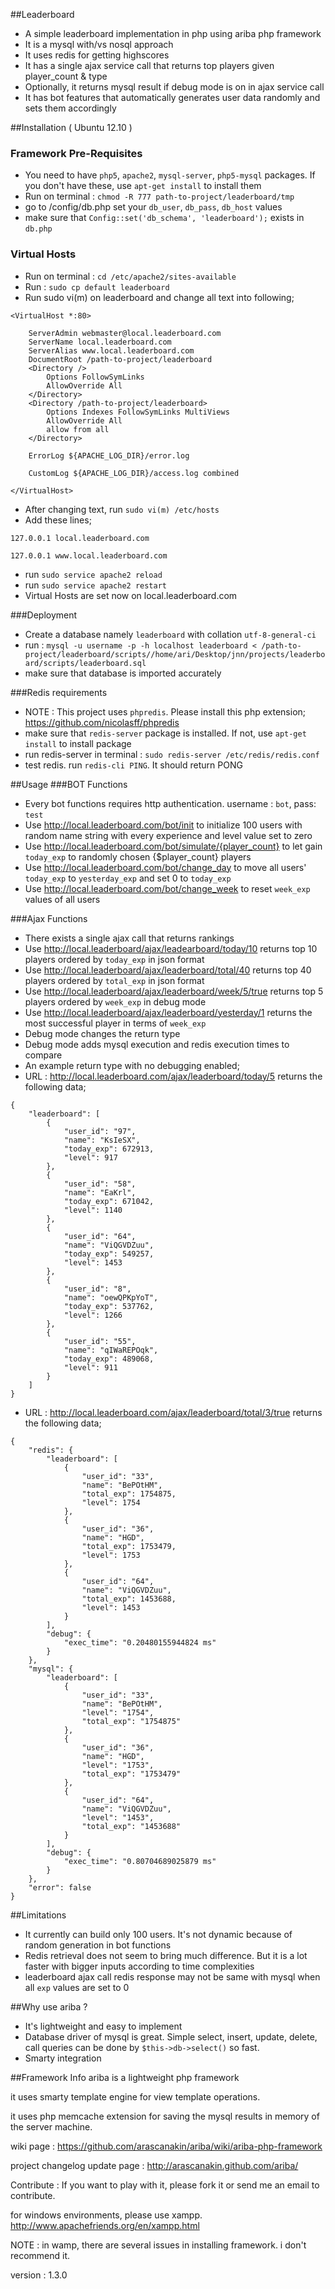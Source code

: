 ##Leaderboard
- A simple leaderboard implementation in php using ariba php framework
- It is a mysql with/vs nosql approach
- It uses redis for getting highscores
- It has a single ajax service call that returns top players given player_count & type
- Optionally, it returns mysql result if debug mode is on in ajax service call
- It has bot features that automatically generates user data randomly and sets them accordingly

##Installation ( Ubuntu 12.10 )
### Framework Pre-Requisites 
 - You need to have `php5`, `apache2`, `mysql-server`, `php5-mysql` packages. If you don't have these, use `apt-get install` to install them
 - Run on terminal : `chmod -R 777 path-to-project/leaderboard/tmp`
 - go to /config/db.php set your `db_user`, `db_pass`, `db_host` values
 - make sure that `Config::set('db_schema', 'leaderboard');` exists in `db.php`

### Virtual Hosts
 - Run on terminal : `cd /etc/apache2/sites-available`
 - Run : `sudo cp default leaderboard`
 - Run sudo vi(m) on leaderboard and change all text into following;
 
```
<VirtualHost *:80>
    
    ServerAdmin webmaster@local.leaderboard.com
    ServerName local.leaderboard.com
    ServerAlias www.local.leaderboard.com
    DocumentRoot /path-to-project/leaderboard
    <Directory />
        Options FollowSymLinks
        AllowOverride All
    </Directory>
    <Directory /path-to-project/leaderboard>
        Options Indexes FollowSymLinks MultiViews
        AllowOverride All
        allow from all
    </Directory>

    ErrorLog ${APACHE_LOG_DIR}/error.log
       
    CustomLog ${APACHE_LOG_DIR}/access.log combined

</VirtualHost>
```
 - After changing text, run `sudo vi(m) /etc/hosts`
 - Add these lines;
 
 `127.0.0.1 local.leaderboard.com`
 
 `127.0.0.1 www.local.leaderboard.com`

 - run `sudo service apache2 reload`
 - run `sudo service apache2 restart`
 - Virtual Hosts are set now on local.leaderboard.com
 
###Deployment
 - Create a database namely `leaderboard` with collation `utf-8-general-ci`
 - run : `mysql -u username -p -h localhost leaderboard < /path-to-project/leaderboard/scripts//home/ari/Desktop/jnn/projects/leaderboard/scripts/leaderboard.sql`
 - make sure that database is imported accurately

###Redis requirements
 - NOTE : This project uses `phpredis`. Please install this php extension; https://github.com/nicolasff/phpredis
 - make sure that `redis-server` package is installed. If not, use `apt-get install` to install package
 - run redis-server in terminal : `sudo redis-server /etc/redis/redis.conf`
 - test redis. run `redis-cli PING`. It should return PONG

##Usage
###BOT Functions
- Every bot functions requires http authentication. username : `bot`, pass: `test`
- Use http://local.leaderboard.com/bot/init to initialize 100 users with random name string with every experience and level value set to zero
- Use http://local.leaderboard.com/bot/simulate/{player_count} to let gain `today_exp` to randomly chosen {$player_count} players
- Use http://local.leaderboard.com/bot/change_day to move all users' `today_exp` to `yesterday_exp` and set 0 to `today_exp`
- Use http://local.leaderboard.com/bot/change_week to reset `week_exp` values of all users

###Ajax Functions
- There exists a single ajax call that returns rankings
- Use http://local.leaderboard/ajax/leadearboard/today/10 returns top 10 players ordered by `today_exp` in json format
- Use http://local.leaderboard/ajax/leaderboard/total/40 returns top 40 players ordered by `total_exp` in json format
- Use http://local.leaderboard/ajax/leaderboard/week/5/true returns top 5 players ordered by `week_exp` in debug mode
- Use http://local.leaderboard/ajax/leaderboard/yesterday/1 returns the most successful player in terms of `week_exp`
- Debug mode changes the return type
- Debug mode adds mysql execution and redis execution times to compare
- An example return type with no debugging enabled;
- URL : http://local.leaderboard.com/ajax/leaderboard/today/5 returns the following data;

```
{
    "leaderboard": [
        {
            "user_id": "97",
            "name": "KsIeSX",
            "today_exp": 672913,
            "level": 917
        },
        {
            "user_id": "58",
            "name": "EaKrl",
            "today_exp": 671042,
            "level": 1140
        },
        {
            "user_id": "64",
            "name": "ViQGVDZuu",
            "today_exp": 549257,
            "level": 1453
        },
        {
            "user_id": "8",
            "name": "oewQPKpYoT",
            "today_exp": 537762,
            "level": 1266
        },
        {
            "user_id": "55",
            "name": "qIWaREPOqk",
            "today_exp": 489068,
            "level": 911
        }
    ]
}
```

- URL : http://local.leaderboard.com/ajax/leaderboard/total/3/true returns the following data;

```
{
    "redis": {
        "leaderboard": [
            {
                "user_id": "33",
                "name": "BePOtHM",
                "total_exp": 1754875,
                "level": 1754
            },
            {
                "user_id": "36",
                "name": "HGD",
                "total_exp": 1753479,
                "level": 1753
            },
            {
                "user_id": "64",
                "name": "ViQGVDZuu",
                "total_exp": 1453688,
                "level": 1453
            }
        ],
        "debug": {
            "exec_time": "0.20480155944824 ms"
        }
    },
    "mysql": {
        "leaderboard": [
            {
                "user_id": "33",
                "name": "BePOtHM",
                "level": "1754",
                "total_exp": "1754875"
            },
            {
                "user_id": "36",
                "name": "HGD",
                "level": "1753",
                "total_exp": "1753479"
            },
            {
                "user_id": "64",
                "name": "ViQGVDZuu",
                "level": "1453",
                "total_exp": "1453688"
            }
        ],
        "debug": {
            "exec_time": "0.80704689025879 ms"
        }
    },
    "error": false
}
```
 
##Limitations
- It currently can build only 100 users. It's not dynamic because of random generation in bot functions
- Redis retrieval does not seem to bring much difference. But it is a lot faster with bigger inputs according to time complexities
- leaderboard ajax call redis response may not be same with mysql when all `exp` values are set to 0

##Why use ariba ?
- It's lightweight and easy to implement
- Database driver of mysql is great. Simple select, insert, update, delete, call queries can be done by `$this->db->select()` so fast.
- Smarty integration

##Framework Info
ariba is a lightweight php framework

it uses smarty template engine for view template operations. 

it uses php memcache extension for saving the mysql results in memory of the server machine.

wiki page : https://github.com/arascanakin/ariba/wiki/ariba-php-framework

project changelog update page : http://arascanakin.github.com/ariba/

Contribute : If you want to play with it, please fork it or send me an email to contribute.

for windows environments, please use xampp. http://www.apachefriends.org/en/xampp.html

NOTE : in wamp, there are several issues in installing framework. i don't recommend it.

version : 1.3.0
